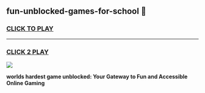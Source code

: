 
## fun-unblocked-games-for-school 👋
<h3>
<a href="https://premium.freeplayer.one?title=fun-unblocked-games-for-school&ref=14F">CLICK TO PLAY</a></h3>
<hr>

<h3>
<a href="https://premium.freeplayer.one?title=fun-unblocked-games-for-school&ref=14F">CLICK 2 PLAY</a>
  
</h3>

<a href="https://premium.freeplayer.one?title=fun-unblocked-games-for-school&ref=12F/"><img src="https://clearcache.store/games.png"></a>


**worlds hardest game unblocked: Your Gateway to Fun and Accessible Online Gaming**
